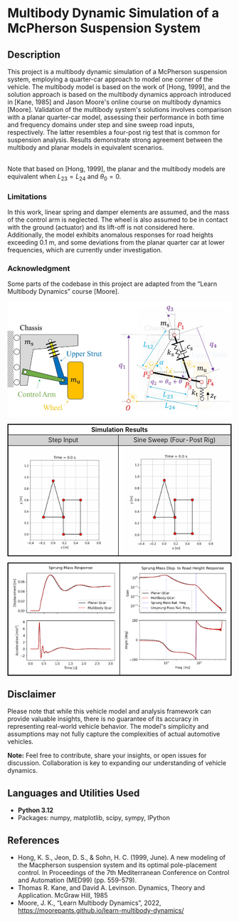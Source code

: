 # Multibody Dynamic Simulation of a McPherson Suspension System

<h2>Description</h2>
This project is a multibody dynamic simulation of a McPherson suspension system, employing a quarter-car approach to model one corner of the vehicle. The multibody model is based on the work of [Hong, 1999], and the solution approach is based on the multibody dynamics approach introduced in [Kane, 1985] and Jason Moore's online course on multibody dynamics [Moore]. Validation of the multibody system's solutions involves comparison with a planar quarter-car model, assessing their performance in both time and frequency domains under step and sine sweep road inputs, respectively. The latter resembles a four-post rig test that is common for suspension analysis. Results demonstrate strong agreement between the multibody and planar models in equivalent scenarios.<br>

<br>

Note that based on [Hong, 1999], the planar and the multibody models are equivalent when $L_{23} = L_{24}$ and $\theta_0 = 0$.

### Limitations
In this work, linear spring and damper elements are assumed, and the mass of the control arm is neglected. The wheel is also assumed to be in contact with the ground (actuator) and its lift-off is not considered here. Additionally, the model exhibits anomalous responses for road heights exceeding 0.1 m, and some deviations from the planar quarter car at lower frequencies, which are currently under investigation.

### Acknowledgment
Some parts of the codebase in this project are adapted from the “Learn Multibody Dynamics” course [Moore].

<img src="https://github.com/MoBehtash/multibody_mcpherson/blob/main/images/schematic.jpg" alt="Alt Text" width="800">



  <table style="border-collapse: collapse; border: 1px solid black; background-color: white;">
      <tr>
        <td colspan="2" align="center" style="border: 1px solid black;"><strong>Simulation Results</strong></td>
      </tr>
  <tr style="background-color: lightgray;">
    <td align="center" style="border: 1px solid black;">Step Input</td>
    <td align="center" style="border: 1px solid black;">Sine Sweep (Four-Post Rig)</td>
  </tr>  
    <tr>
      <td align="center" style="border: 1px solid black;"><img src="https://github.com/MoBehtash/multibody_mcpherson/blob/main/images/step_animation.gif" alt="Image 1" width="380"><br><strong></strong></td>
      <td align="center" style="border: 1px solid black;"><img src="https://github.com/MoBehtash/multibody_mcpherson/blob/main/images/chirp_animation.gif" alt="Image 2" width="380"><br><strong></strong></td>
    </tr>
  </table>
  <table style="border-collapse: collapse; border: 1px solid black; background-color: white;">
    <tr>
      <td align="center" style="border: 1px solid black;"><img src="https://github.com/MoBehtash/multibody_mcpherson/blob/main/images/time_res.png" width="380"><br><strong></strong></td>
      <td align="center" style="border: 1px solid black;"><img src="https://github.com/MoBehtash/multibody_mcpherson/blob/main/images/freq_res.png" width="380"><br><strong></strong></td>
    </tr>
  </table>
  
  
## Disclaimer
Please note that while this vehicle model and analysis framework can provide valuable insights, there is no guarantee of its accuracy in representing real-world vehicle behavior. The model's simplicity and assumptions may not fully capture the complexities of actual automotive vehicles.

**Note:** Feel free to contribute, share your insights, or open issues for discussion. Collaboration is key to expanding our understanding of vehicle dynamics.

<h2>Languages and Utilities Used</h2>

- <b>Python 3.12</b>
- Packages: numpy, matplotlib, scipy, sympy, IPython


## References
- Hong, K. S., Jeon, D. S., & Sohn, H. C. (1999, June). A new modeling of the Macpherson suspension system and its optimal pole-placement control. In Proceedings of the 7th Mediterranean Conference on Control and Automation (MED99) (pp. 559-579).
- Thomas R. Kane, and David A. Levinson. Dynamics, Theory and Application. McGraw Hill, 1985
- Moore, J. K., “Learn Multibody Dynamics”, 2022, https://moorepants.github.io/learn-multibody-dynamics/


